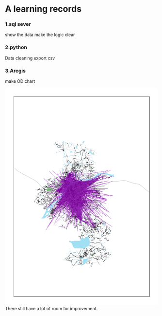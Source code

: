 # A learning records

### 1.sql sever
show the data
make the logic clear
### 2.python
Data cleaning
export csv
### 3.Arcgis
make OD chart

![nanjing_OD](https://raw.githubusercontent.com/ishaddock/OD/master/nanjing_bg.png)
There still have a lot of room for improvement.
